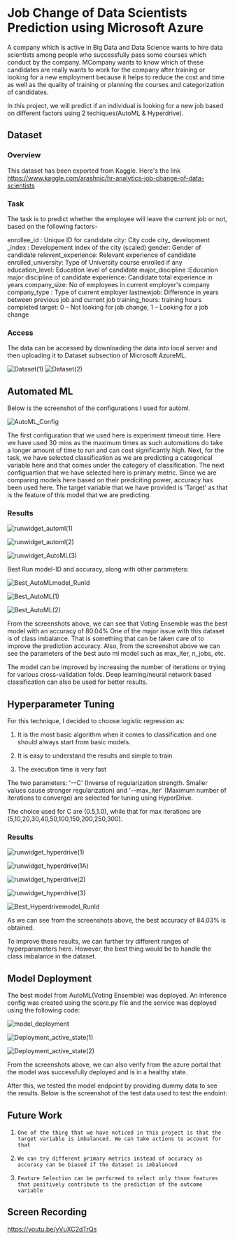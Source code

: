 
# Job Change of Data Scientists Prediction using Microsoft Azure
A company which is active in Big Data and Data Science wants to hire data scientists among people who successfully pass some courses which conduct by the company. MCompany wants to know which of these candidates are really wants to work for the company after training or looking for a new employment because it helps to reduce the cost and time as well as the quality of training or planning the courses and categorization of candidates.

In this project, we will predict if an individual is looking for a new job based on different factors using 2 techiques(AutoML & Hyperdrive).

## Dataset

### Overview
This dataset has been exported from Kaggle. Here's the link https://www.kaggle.com/arashnic/hr-analytics-job-change-of-data-scientists
### Task
The task is to predict whether the employee will leave the current job or not, based on the following factors-

enrollee_id : Unique ID for candidate
city: City code
city_ development _index : Developement index of the city (scaled)
gender: Gender of candidate
relevent_experience: Relevant experience of candidate
enrolled_university: Type of University course enrolled if any
education_level: Education level of candidate
major_discipline :Education major discipline of candidate
experience: Candidate total experience in years
company_size: No of employees in current employer's company
company_type : Type of current employer
lastnewjob: Difference in years between previous job and current job
training_hours: training hours completed
target: 0 – Not looking for job change, 1 – Looking for a job change

### Access
The data can be accessed by downloading the data into local server and then uploading it to Dataset subsection of Microsoft AzureML.

![Dataset(1)](https://user-images.githubusercontent.com/55974694/111916681-1b29ee80-8aa2-11eb-9e43-8f6e47db92c2.png)
![Dataset(2)](https://user-images.githubusercontent.com/55974694/111916763-896eb100-8aa2-11eb-8ef9-4b0341bb9914.png)





## Automated ML
Below is the screenshot of the configurations I used for automl.

![AutoML_Config](https://user-images.githubusercontent.com/55974694/111916814-c9359880-8aa2-11eb-824f-f8a61a4c191a.png)

The first configuration that we used here is experiment timeout time. Here we have used 30 mins as the maximum times as such automations do take a longer amount of time to run and can cost significantly high. Next, for the task, we have selected classification as we are predicting a categorical variable here and that comes under the category of classification. The next configuartion that we have selected here is primary metric. Since we are comparing models here based on their prediciting power, accuracy has been used here. The target variable that we have provided is 'Target' as that is the feature of this model that we are predicting.


### Results

![runwidget_automl(1)](https://user-images.githubusercontent.com/55974694/111917278-2599b780-8aa5-11eb-8b96-16b0d12038ce.png)

![runwidget_automl(2)](https://user-images.githubusercontent.com/55974694/111917281-2f231f80-8aa5-11eb-9a5b-ae57cd85e18f.png)

![runwidget_AutoML(3)](https://user-images.githubusercontent.com/55974694/111917286-33e7d380-8aa5-11eb-91cf-d2a499e8a2b0.png)


Best Run model-ID and accuracy, along with other parameters:

![Best_AutoMLmodel_RunId](https://user-images.githubusercontent.com/55974694/111917322-57ab1980-8aa5-11eb-9975-cc76d64ca1ae.png)


![Best_AutoML(1)](https://user-images.githubusercontent.com/55974694/111917304-482bd080-8aa5-11eb-9d9c-f284b1aa8538.png)


![Best_AutoML(2)](https://user-images.githubusercontent.com/55974694/111917320-524dcf00-8aa5-11eb-8c2a-9871e30e983e.png)




From the screenshots above, we can see that Voting Ensemble was the best model with an accuracy of 80.04% One of the major issue with this dataset is of class imbalance. That is something that can be taken care of to improve the prediction accuracy. Also, from the screenshot above we can see the parameters of the best auto ml model such as max_iter, n_jobs, etc.


The model can be improved by increasing the number of iterations or trying for various cross-validation folds. Deep learning/neural network based classification can also be used for better results.

## Hyperparameter Tuning

For this technique, I decided to choose logistic regression as:

1.   It is the most basic algorithm when it comes to classification and one should always start from basic models.

2.   It is easy to understand the results and simple to train

3.   The execution time is very fast

The two parameters: '--C' (Inverse of regularization strength. Smaller values cause stronger regularization) and '--max_iter' (Maximum number of iterations to converge) are selected for tuning using HyperDrive.

The choice used for C are (0.5,1.0), while that for max iterations are (5,10,20,30,40,50,100,150,200,250,300).

### Results
![runwidget_hyperdrive(1)](https://user-images.githubusercontent.com/55974694/111917699-71e5f700-8aa7-11eb-8341-1f97ca6da01c.png)

![runwidget_hyperdrive(1A)](https://user-images.githubusercontent.com/55974694/111917705-76121480-8aa7-11eb-9398-34e468a75616.png)

![runwidget_hyperdrive(2)](https://user-images.githubusercontent.com/55974694/111917706-76aaab00-8aa7-11eb-87ce-8f2d351f19b8.png)

![runwidget_hyperdrive(3)](https://user-images.githubusercontent.com/55974694/111917707-77434180-8aa7-11eb-9f14-f0176a2f919f.png)


![Best_Hyperdrivemodel_RunId](https://user-images.githubusercontent.com/55974694/111918037-364c2c80-8aa9-11eb-871d-082b228072aa.png)

As we can see from the screenshots above,  the best accuracy of 84.03% is obtained.

To improve these results, we can further try different ranges of hyperparameters here. However, the best thing would be to handle the class imbalance in the dataset.


## Model Deployment

The best model from AutoML(Voting Ensemble) was deployed. An inference config was created using the score.py file and the service was deployed using the following code:

![model_deployment](https://user-images.githubusercontent.com/55974694/111918110-8cb96b00-8aa9-11eb-8cbb-81d8f7c71ca9.png)


![Deployment_active_state(1)](https://user-images.githubusercontent.com/55974694/111918123-9c38b400-8aa9-11eb-9d3e-2f3c85e83b6e.png)


![Deployment_active_state(2)](https://user-images.githubusercontent.com/55974694/111918130-a5c21c00-8aa9-11eb-970c-d1f86de1fac7.png)


From the screenshots above, we can also verify from the azure portal that the model was successfully deployed and is in a healthy state.

After this, we tested the model endpoint by providing dummy data to see the results. Below is the screenshot of the test data used to test the endoint:


## Future Work

1.     One of the thing that we have noticed in this project is that the target variable is imbalanced. We can take actions to account for that

2.     We can try different primary metrics instead of accuracy as accuracy can be biased if the dataset is imbalanced

3.     Feature Selection can be performed to select only thsoe features that positively contribute to the prediction of the outcome variable

## Screen Recording

https://youtu.be/yVuXC2dTrQs
